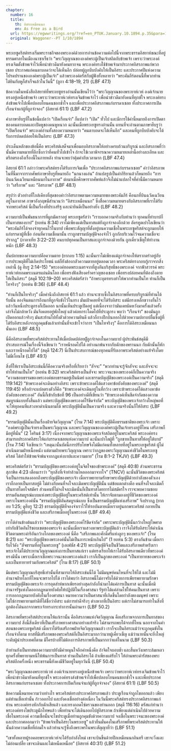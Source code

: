 ```yaml
---
chapter:
  number: 16
  title:
    th: อิสระเหมือนนก
    en: As Free as a Bird
  url: https://egwwritings.org/?ref=en_PTUK.January.10.1894.p.35&para=1518.324
  original: Waggoner--PT 1/10/1894
---
```


พระเยซูคริสต์ทรงเริ่มพระราชกิจของพระองค์ด้วยการอ่านข้อความต่อไปนี้จากพระธรรมอิสยาห์ขณะที่อยู่ธรรมศาลาในเมืองนาซาเร็ธว่า “พระวิญญาณขององค์พระผู้เป็นเจ้าสถิตกับข้าพเจ้า เพราะว่าพระองค์ทรงเจิมตั้งข้าพเจ้าไว้เพื่อนำข่าวดีมายังคนยากจน พระองค์ทรงใช้ข้าพเจ้ามาประกาศอิสรภาพแก่พวกเชลย ประกาศแก่คนตาบอดว่าจะได้เห็นอีก ปล่อยผู้ถูกบีบบังคับให้เป็นอิสระ และประกาศปีแห่งความโปรดปรานขององค์พระผู้เป็นเจ้า” แล้วพระองค์ตรัสกับผู้ฟังทั้งหลายว่า “พระคัมภีร์ตอนนี้ที่พวกท่านได้ยินกับหูก็สำเร็จแล้วในวันนี้” (ลูกา 4:18–19, 21) {LBF 47.1}

ข้อความในหนังสืออิสยาห์ที่พระเยซูทรงอ่านนั้นเขียนไว้ว่า “พระวิญญาณของพระยาห์เวห์ องค์เจ้านายทรงอยู่เหนือข้าพเจ้า เพราะว่าพระยาห์เวห์ทรงเจิมข้าพเจ้าไว้ เพื่อนำข่าวดีมายังคนที่ทุกข์ใจ พระองค์ทรงส่งข้าพเจ้าไปเพื่อปลอบโยนคนชอกช้ำใจ และเพื่อประกาศอิสรภาพแก่บรรดาเชลย ทั้งประกาศการเปิดเรือนจำแก่ผู้ที่ถูกจำจอง” (อิสยาห์ 61:1) {LBF 47.2}

คำภาษาฮีบรูที่ในข้อนี้แปลว่า “เปิดเรือนจำ” ก็แปลว่า “เปิด” ทั่วไป และมีการใช้คำนี้หมายถึงการเปิดตาของคนตาบอดและเปิดหูของคนหูหนวก ฉะนั้นเมื่อพระเยซูทรงอ่านนั้น แทนที่จะอ่านตามภาษาฮีบรูว่า “เปิดเรือนจำ” พระองค์อ่านทั้งสองความหมายว่า “คนตาบอดจะได้เห็นอีก” และคนที่ถูกบีบบังคับจะได้รับการปลดปล่อยให้เป็นอิสระ {LBF 47.3}

ประเด็นหลักของข้อนี้คือ พระคริสต์เสด็จมาเพื่อมอบอิสรภาพให้อย่างครบถ้วนบริบูรณ์ และอิสรภาพที่ว่านั้นมีความหมายที่ลึกซึ้งกว่าที่คนทั่วไปเข้าใจ ถ้าจะใช้เวลาพิจารณาความหมายเหล่านี้อย่างละเอียด และตรึกตรองถึงเรื่องนี้ในภายหลัง ท่านจะพบว่าคุ้มค่ากับเวลามาก {LBF 47.4}

อิสยาห์ 61:1 กล่าวว่าพระคริสต์ทรงได้รับการเจิมเพื่อ “ประกาศอิสรภาพแก่บรรดาเชลย” คำว่าอิสรภาพในที่นี้มาจากรากศัพท์ภาษาฮีบรูที่หมายถึง “นกนางแอ่น” ถ้าแปลรูปเป็นคำกิริยาแล้วก็หมายถึง “การบินฉวัดเฉวียนเหมือนนกในอากาศ” ต่อมาเมื่อศึกษารากศัพท์แล้วจึงไม่น่าแปลกใจที่คำนี้มีความหมายว่า “เสรีภาพ” และ “อิสรภาพ” {LBF 48.1}

สรุปว่า ตัวอย่างที่ใกล้เคียงที่สุดของคำว่าอิสรภาพตามความหมายของพระคัมภีร์ คือนกที่บินฉวัดเฉวียนอยู่ในอากาศ ภาษาอังกฤษมีสำนวนว่า “อิสระเหมือนนก” ซึ่งสื่อความหมายตรงกับอิสรภาพที่เราได้รับจากพระคริสต์ นี่เป็นเรื่องที่ประเสริฐ และน่ายินดีเป็นอย่างยิ่ง {LBF 48.2}

ความบาปเป็นพันธนาการที่ผูกมัดเราอยู่ พระเยซูตรัสว่า “เราบอกความจริงกับท่านว่า ทุกคนที่ทำบาปก็เป็นทาสของบาป” (ยอห์น 8:34) เราไม่เพียงแต่เป็นทาสแต่ยังถูกจำจองอีกด้วย อัครทูตเปาโลเขียนว่า “พระคัมภีร์ได้จองจำทุกคนไว้ในบาป เพื่อพระสัญญาที่ตั้งอยู่บนความเชื่อในพระเยซูคริสต์จะถูกมอบให้แก่บรรดาผู้ที่เชื่อ ก่อนที่ความเชื่อมานั้น เราถูกธรรมบัญญัติจองจำไว้ ถูกกักบริเวณไว้จนความเชื่อจะปรากฏ” (กาลาเทีย 3:22–23) คนบาปทุกคนเป็นทาสและถูกจำจองด้วยกัน ถูกเคี่ยวเข็ญให้ทำงานหนัก {LBF 48.3}

บั้นปลายของความบาปคือความตาย (ยากอบ 1:15) ฉะนั้นเราไม่เพียงแต่ถูกจำจองให้ตรากตรำอยู่กับการประพฤติที่ไม่เกิดประโยชน์ แต่ก็ยังต้องกลัวความตายอยู่ตลอดเวลา พระคริสต์ทรงกอบกู้เราจากสิ่งเหล่านี้ (ดู ฮีบรู 2:14–15) “พระองค์ทอดพระเนตรจากที่สูงอันบริสุทธิ์ของพระองค์ จากฟ้าสวรรค์ พระยาห์เวห์ทอดพระเนตรแผ่นดินโลก เพื่อทรงฟังเสียงคร่ำครวญของเชลย เพื่อทรงปล่อยคนที่ต้องถึงตายให้เป็นอิสระ” (สดุดี 102:19–20) พระคริสต์ตรัสว่า “ถ้าพระบุตรทรงทำให้พวกท่านเป็นไท ท่านก็เป็นไทจริงๆ” (ยอห์น 8:36) {LBF 48.4}

“ท่านก็เป็นไทจริงๆ” เมื่อคำนึงถึงอิสยาห์ 61:1 แล้ว ท่านจะซาบซึ้งในอิสรภาพที่ครบบริบูรณ์ที่ท่านได้รับนั้น ลองจินตนการถึงนกที่ถูกจับขังไว้ในกรง มันเฝ้าคอยที่จะได้รับอิสระ แต่มีกรงเหล็กขวางกั้นไว้ แล้ววันหนึ่งประตูกรงก็เปิดออก นกนั้นเห็นประตูเปิดอยู่ แต่เนื่องจากว่ามันเคยผิดหวังมาครั้งแล้วครั้งเล่าจึงไม่กล้าหวัง มันจึงคอยอยู่พักใหญ่ แล้วค่อยกระโดดไปที่ประตูกรง พบว่า “เรือนจำ” ของมันถูกเปิดออกแล้วจริงๆ มันสะท้านไปทั้งตัวด้วยความยินดี แล้วก็กางปีกบินออกไปด้วยความปลาบปลื้มซึ่งผู้ที่ได้รับอิสระหลังจากถูกคุมขังแล้วเท่านั้นที่จะเข้าใจว่าการ “เป็นไทจริงๆ” คือการได้อิสระเหมือนนกนั่นเอง {LBF 48.5}

นี่คืออิสรภาพที่พระคริสต์ประทานให้เมื่อปลดปล่อยผู้ัถูกจำจองในความบาป ผู้ประพันธ์สดุดีมีประสบการณ์ในเรื่องนี้จึงเขียนว่า “เราหนีรอดไปได้ อย่างนกพ้นจากกับดักของพรานนก กับดักนั้นก็หัก และเราหนีรอดไปได้” (สดุดี 124:7) นี่เป็นประสบการณ์ของทุกคนที่รับเอาพระคริสต์อย่างแท้จริงโดยไม่มีเงื่อนไข {LBF 49.1}

สิ่งที่ให้เราเป็นอิสระเช่นนี้ก็คือความจริงหรือที่เรียกว่า “สัจจะ” “พวกท่านจะรู้จักสัจจะ และสัจจะจะทำให้ท่านเป็นไท” (ยอห์น 8:32) พระคริสต์ทรงเป็นสัจจะ พระวจนะของพระองค์ก็เป็นความจริง “ความชอบธรรมของพระองค์ชอบธรรมอยู่เป็นนิตย์ และธรรมบัญญัติของพระองค์เป็นความจริง” (สดุดี 119:142) “ข้าพระองค์จะเดินอย่างอิสระ เพราะข้าพระองค์ได้แสวงหาข้อบังคับของพระองค์” (สดุดี 119:45) หรือถ้าจะแปลตรงตัวก็คือ “ข้าพระองค์จะเดินอยู่ในที่กว้าง เพราะข้าพระองค์ได้แสวงหาข้อบังคับของพระองค์” อันนี้ก็เข้ากับข้อที่ 96 เป็นอย่างดีที่เขียนว่า “ข้าพระองค์เห็นขีดจำกัดของความสมบูรณ์แบบทั้งสิ้นแล้ว แต่พระบัญญัติของพระองค์ไร้ขีดจำกัด” พระบัญญัติของพระเจ้ากว้างใหญ่พอที่จะให้ทุกคนที่แสวงหาดำเนินตามได้ พระบัญญัตินั้นเป็นความจริง และความจริงนั้นก็ให้อิสระ {LBF 49.2}

“ธรรมบัญญัตินั้นเป็นเรื่องฝ่ายจิตวิญญาณ” (โรม 7:14) พระบัญญัติคือธรรมชาติของพระเจ้า เพราะ “องค์พระผู้เป็นเจ้าทรงเป็นพระวิญญาณ และพระวิญญาณขององค์พระผู้เป็นเจ้าทรงอยู่ที่ไหน เสรีภาพก็มีอยู่ที่นั่น” (2 โครินธ์ 3:17) เนื่องจากพระวิญญาณของพระเจ้าสถิตอยู่ในพระคริสต์ พระองค์ทรงสามารถประกาศอิสระให้แก่บรรดาเชลยแห่งความบาป ฉะนั้นเปาโลผู้ที่ “ถูกขายเป็นทาสให้อยู่ใต้บาป” (โรม 7:14) จึงเขียนว่า “เหตุฉะนั้นบัดนี้การปรับโทษจึงไม่มีแก่คนทั้งหลายที่อยู่ในพระเยซูคริสต์ ผู้ไม่ดำเนินตามฝ่ายเนื้อหนัง แต่ตามฝ่ายพระวิญญาณ เพราะว่ากฎของพระวิญญาณแห่งชีวิตในพระเยซูคริสต์ ได้ทำให้ข้าพเจ้าพ้นจากกฎแห่งบาปและความตาย” (โรม 8:1–2 TKJV) {LBF 49.3}

พระคริสต์ตรัสว่า “ธรรมบัญญัติของพระองค์อยู่ในจิตใจของข้าพระองค์” (สดุดี 40:8) ส่วนพระธรรมสุภาษิต 4:23 เตือนเราว่า “ทุกสิ่งที่เจ้าทำล้วนไหลออกมาจากใจ” (TNCV) ฉะนั้นชีวิตของพระคริสต์จึงเป็นการแสดงออกถึงพระบัญญัติของพระเจ้า เมื่อเราพยายามรักษาพระบัญญัติด้วยกำลังของตัวเอง เราก็กลายเป็นทาสอยู่ดี ไม่ต่างกับคนที่จงใจละเมิดพระบัญญัตินั้น แต่ข้อแตกต่างคือ คนที่จงใจละเมิดก็เป็นทาสโดยใจสมัคร ส่วนคนที่ไม่จงใจละเมิดนั้นก็เป็นทาสโดยการไม่สมัครใจ เราจะพบความชอบธรรมอันสมบูรณ์แบบแห่งพระบัญญัติอยู่ในพระคริสต์เท่านั้น ให้เราจับตามองอยู่ที่ชีวิตของพระองค์ เพราะในพระองค์นั้น “ธรรมบัญญัติอันสมบูรณ์แบบ ซึ่งเป็นธรรมบัญญัติแห่งเสรีภาพ” จึงปรากฏ (ยากอบ 1:25; ดูฮีบรู 12:2) ธรรมบัญญัติที่จองจำเราไว้ให้รอบันตายเมื่อเราอยู่นอกพระคริสต์ กลายเป็นธรรมบัญญัติแห่งชีวิต และเสรีภาพเมื่ออยู่ในพระองค์ {LBF 49.4}

เราได้อ่านข้างต้นแล้วว่า “พระบัญญัติของพระองค์ไร้ขีดจำกัด” เพราะพระบัญญัตินั้นกว้างใหญ่ไพศาลเท่ากับชีวิตอันไร้ขอบเขตของพระเจ้า ฉะนั้นเมื่อเราแสวงหาพระบัญญัติแล้ว เราจึงได้รับอิสระให้ดำเนินชีวิตตามพระดำริอันกว้างไกลของพระองค์ นี่คือ “เสรีภาพและศักดิ์ศรีแห่งลูกๆ ของพระเจ้า” (โรม 8:21) และ “พระบัญญัติของพระองค์นั้นไม่เป็นภาระหนักเกินไป” (1 ยอห์น 5:3) ตรงกันข้าม เมื่อเรารับไว้ดัง “สัจธรรมที่อยู่ในพระเยซู” (เอเฟซัส 4:21) พระบัญญัติจึงเป็นชีวิตและเสรีภาพสำหรับเรา พระเจ้าไม่ได้ประทานวิญญาณแห่งการเป็นทาสแก่เรา แต่ทรงเรียกให้เราได้รับอิสรภาพเดียวที่พระองค์ทรงมีนั้น เพราะเมื่อเราเชื่อพระวจนะของพระองค์แล้ว เราก็เป็นลูกของพระองค์ “เป็นทายาทของพระเจ้า และเป็นทายาทร่วมกับพระคริสต์” (โรม 8:17) {LBF 50.1}

มีแต่พระวิญญาณบริสุทธิ์เท่านั้นที่สามารถให้อิสระเช่นนี้ได้ ไม่มีมนุษย์คนไหนที่จะให้ได้ และไม่มีอำนาจฝ่ายโลกที่ไหนจะพรากไปได้ เราได้พบว่า อิสรภาพนี้ไม่อาจรับได้ด้วยการเพียรพยายามรักษาธรรมบัญญัติของพระเจ้า การอุตส่าห์พากเพียรอย่างสุดกำลังก็นำมาได้แค่การเป็นทาส ฉะนั้นเมื่อมีอำนาจรัฐแห่งใดออกกฎหมายบังคับให้ปฏิบัติในเรื่องศาสนา รัฐทำได้แค่ล่ามโซ่ให้คนเป็นทาส เพราะการออกกฎหมายบังคับในเรื่องศาสนา หมายความว่าเป็นศาสนาที่เกิดขึ้นโดยกำลังของมนุษย์ เพราะไม่ใช่การพยายามทำดีที่ได้ชื่อว่าอิสระ แต่การทำดีจริงๆ ต่างหากที่เป็นอิสระ แต่เราไม่สามารถทำในสิ่งที่ถูกต้องได้นอกจากพระเจ้าทรงกระทำการนั้นผ่านเรา {LBF 50.2}

อิสรภาพที่พระคริสต์ประทานให้แก่เรานั้น คืออิสรภาพแห่งจิตวิญญาณ คือเสรีภาพจากการเป็นทาสของความบาป สิ่งนี้สิ่งเดียวที่เป็นเสรีภาพทางศาสนาอย่างแท้จริง ไม่สามารถพบได้จากที่ไหน นอกจากในคำสอนของพระเยซูคริสต์ เมื่อเราได้รับเสรีภาพฝ่ายจิตวิญญาณแล้ว เราก็จะเป็นอิสระแม้ว่าจะถูกคุมขังในเรือนจำก็ตาม ทาสที่มีเสรีภาพของพระคริสต์ก็เป็นอิสระมากกว่านายผู้เคี่ยวเข็ญ แม้ว่านายนั้นจะยิ่งใหญ่ระดับผู้นำประเทศก็ตาม มีใครบ้างที่ไม่ต้องการอิสรภาพที่เป็นมากกว่าแต่ในนาม {LBF 50.3}

ถ้าท่านยังเป็นทาสของความบาปยังมีคำหนุนใจอีกคำหนึ่งคือ ถ้าจิตใจบอบช้ำ และสิ้นหวังเพราะล้มเหลวทุกครั้งที่พยายามหนีให้พ้นการเป็นทาส ท่านเป็นอิสระได้ ถ้าเพียงแต่รับไว้ ให้อ่านพระดำรัสของพระคริสต์อีกครั้งหนึ่ง พระธรรมนี้ยังคงมีชีวิตอยู่ในทุกวันนี้ {LBF 50.4}

“พระวิญญาณของพระยาห์เวห์ องค์เจ้านายทรงอยู่เหนือข้าพเจ้า เพราะว่าพระยาห์เวห์ทรงเจิมข้าพเจ้าไว้ เพื่อนำข่าวดีมายังคนที่ทุกข์ใจ พระองค์ทรงส่งข้าพเจ้าไปเพื่อปลอบโยนคนชอกช้ำใจ และเพื่อประกาศอิสรภาพแก่บรรดาเชลย ทั้งประกาศการเปิดเรือนจำแก่ผู้ที่ถูกจำจอง” (อิสยาห์ 61:1) {LBF 50.5}

ข้อความนี้หมายความว่าอย่างไร พระคริสต์ทรงประกาศอิสรภาพแล้ว ประตูเรือนจำถูกไขออกแล้ว เพียงแต่ท่านเชื่อเท่านั้น ก้าวออกไป และยังคงเชื่ออย่างต่อเนื่อง ในวันนี้พระคริสต์ทรงประกาศอิสรภาพแก่ท่าน พระองค์ทรงหักกับดักเสียแล้ว และทรงถอดโซ่ตรวนของท่านออก (สดุดี 116:16) ตรัสแก่ท่านว่า พระองค์ทรงไขประตูนักโทษแล้ว เพื่อท่านจะได้เดินออกไปสู่อิสรภาพ ถ้าเพียงแต่ดำเนินไปด้วยความเชื่อในพระองค์ ความเชื่อนั้นจะไขประตูเมื่อท่านถูกคุมขังด้วยความบาป จงเชื่อในพระวจนะของพระองค์ และประกาศออกมาว่า “ข้าพเจ้าเป็นอิสระในพระเยซู” แล้วยืนมั่นคงในเสรีภาพที่พระคริสต์ประทานให้นั้นด้วยความเชื่อที่ถ่อมใจ แล้วท่านจะรู้ซึ้งถึงพระพรในพระสัญญาที่ว่า {LBF 51.1}

“เขาทั้งหลายผู้รอคอยพระยาห์เวห์จะได้รับกำลังใหม่ เขาจะบินขึ้นด้วยปีกเหมือนนกอินทรี เขาจะวิ่งและไม่อ่อนเปลี้ย เขาจะเดินและไม่เหน็ดเหนื่อย” (อิสยาห์ 40:31) {LBF 51.2}
